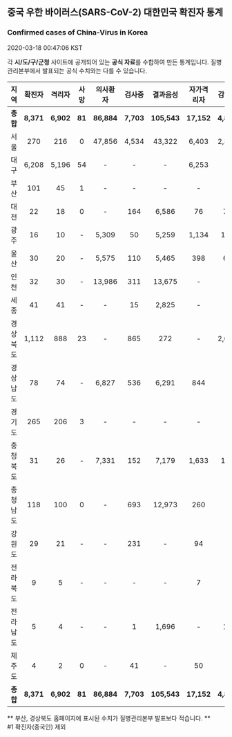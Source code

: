 
## 중국 우한 바이러스(SARS-CoV-2) 대한민국 확진자 통계
### Confirmed cases of China-Virus in Korea
2020-03-18 00:47:06 KST

각 **시/도/구/군청** 사이트에 공개되어 있는 **공식 자료**를 수합하여 만든 통계입니다.
질병관리본부에서 발표되는 공식 수치와는 다를 수 있습니다.


|  지역  | 확진자 |  격리자  |  사망  |  의사환자  |  검사중  |  결과음성  |  자가격리자  |  감시중  |  감시해제  |  퇴원  |
|:------:|:------:|:--------:|:--------:|:----------:|:--------:|:----------------:|:------------:|:--------:|:----------:|:--:|
|**총합**|**8,371**|**6,902**|**81**|**86,884**|**7,703**|**105,543**|**17,152**|**4,828**|**15,124**|**1,388**|
|서울|270|216|0|47,856|4,534|43,322|6,403|2,378|4,025|54|
|대구|6,208|5,196|54|-|-|-|6,253|-|-|958|
|부산|101|45|1|-|-|-|-|-|-|55|
|대전|22|18|0|-|164|6,586|76|76|412|4|
|광주|16|10|-|5,309|50|5,259|1,134|115|1,019|6|
|울산|30|20|-|5,575|110|5,465|398|65|333|10|
|인천|32|30|-|13,986|311|13,675|-|-|-|2|
|세종|41|41|-|-|15|2,825|-|-|-|-|
|경상북도|1,112|888|23|-|865|272|-|2,034|7,644|201|
|경상남도|78|74|-|6,827|536|6,291|844|-|-|4|
|경기도|265|206|3|-|-|-|-|-|-|56|
|충청북도|31|26|-|7,331|152|7,179|1,633|147|1,486|5|
|충청남도|118|100|0|-|693|12,973|260|-|-|18|
|강원도|29|21|-|-|231|-|94|-|-|8|
|전라북도|9|5|-|-|-|-|7|-|-|4|
|전라남도|5|4|-|-|1|1,696|-|13|205|1|
|제주도|4|2|0|-|41|-|50|-|-|2|
|**총합**|**8,371**|**6,902**|**81**|**86,884**|**7,703**|**105,543**|**17,152**|**4,828**|**15,124**|**1,388**|


** 부산, 경상북도 홈페이지에 표시된 수치가 질병관리본부 발표보다 적습니다. **<br>
#1 확진자(중국인) 제외
    